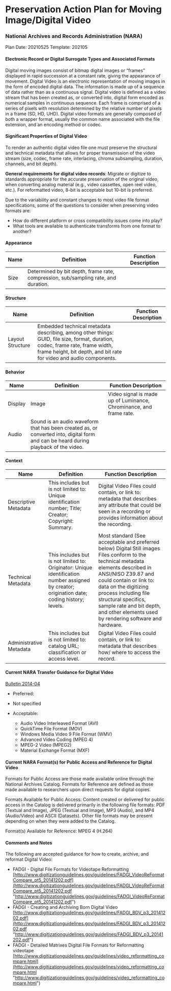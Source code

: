 # Preservation Action Plan for Moving Image/Digital Video
### National Archives and Records Administration (NARA)

Plan Date: 20210525
Template: 202105


#### Electronic Record or Digital Surrogate Types and Associated Formats

Digital moving images consist of bitmap digital images or “frames” displayed in rapid succession at a constant rate, giving the appearance of movement. Digital Video is an electronic representation of moving images in the form of encoded digital data. The information is made up of a sequence of data rather than as a continuous signal. Digital video is defined as a video stream that has been created as, or converted into, digital form encoded as numerical samples in continuous sequence. Each frame is comprised of a series of pixels with resolution determined by the relative number of pixels in a frame (SD, HD, UHD). Digital video formats are generally composed of both a wrapper format, usually the common name associated with the file extension, and an encoding method or codec.

#### Significant Properties of Digital Video
To render an authentic digital video file one must preserve the structural and technical metadata that allows for proper transmission of the video stream (size, codec, frame rate, interlacing, chroma subsampling, duration, channels, and bit depth). 

**General requirements for digital video records**: Migrate or digitize to standards appropriate for the accurate preservation of the original video, when converting analog material (e.g., video cassettes, open reel video, etc.). For reformatted video, 8-bit is acceptable but 10-bit is preferred.

Due to the variability and constant changes to most video file format specifications, some of the
questions to consider when preserving video formats are:
- How do different platform or cross compatibility issues come into play?
- What tools are available to authenticate transforms from one format to another?


#### Appearance
| Name  | Definition  | Function Description  |
| ------------ | ------------ | ------------ |
| Size  |Determined by bit depth, frame rate, compression, sub/sampling rate, and duration.| |


#### Structure
| Name  | Definition  | Function Description  |
| ------------ | ------------ | ------------ |
| Layout Structure  | Embedded technical metadata describing, among other things: GUID, file size, format, duration, codec, frame rate, frame width, frame height, bit depth, and bit rate for video and audio components. | |


#### Behavior
| Name  | Definition  | Function Description  |
| ------------ | ------------ | ------------ |
|Display | Image | Video signal is made up of Luminance, Chrominance, and frame rate. |
|Audio | Sound is an audio waveform that has been created as, or converted into, digital form and can be heard during playback of the video.| |


#### Context
| Name  | Definition  | Function Description  |
| ------------ | ------------ | ------------ |
| Descriptive Metadata | This includes but is not limited to: Unique identification number; Title; Creator; Copyright: Summary. |Digital Video Files could contain, or link to: metadata that describes any attribute that could be seen in a recording or provides information about the recording.|
| Technical Metadata|This includes but is not limited to: Originator: Unique identification number assigned by creator; origination date; coding history; levels.|Most standard (See acceptable and preferred below) Digital Still images Files conform to the technical metadata elements described in ANSI/NISO Z39.87 and could contain or link to: data on the digitizing process including file structural specifics, sample rate and bit depth, and other elements used by rendering software and hardware.|
|Administrative Metadata |This includes but is not limited to: catalog URL; classification or access level. |Digital Video Files could contain, or link to: metadata that describes how/ where to access the record. |


#### Current NARA Transfer Guidance for Digital Video
[Bulletin 2014-04](https://www.archives.gov/records-mgmt/bulletins/2014/2014-04.html "Bulletin 2014-04")

- Preferred:  
 - Not specified

- Acceptable: 
	- Audio Video Interleaved Format (AVI)
	- QuickTime File Format (MOV)
	- Windows Media Video 9 File Format (WMV)
	- Advanced Video Coding (MPEG 4)
	- MPEG-2 Video (MPEG2)
	- Material Exchange Format (MXF)


#### Current NARA Format(s) for Public Access and Reference for Digital Video
Formats for Public Access are those made available online through the National Archives Catalog. Formats for Reference are defined as those made available to researchers upon direct requests for digital copies.

Formats Available for Public Access: Content created or delivered for public access in the Catalog is delivered primarily in the following file formats: PDF (Textual and Image), JPEG (Textual and Image), MP3 (Audio), and MP4 (Audio/Video) and ASCII (Datasets). Other file formats may be present depending on when they were added to the Catalog.

Format(s) Available for Reference: MPEG 4 (H.264)

#### Comments and Notes

The following are accepted guidance for how to create, archive, and reformat Digital Video:
- FADGI - Digital File Formats for Videotape Reformatting
[http://www.digitizationguidelines.gov/guidelines/FADGI_VideoReFormatCompare_pt5_20141202.pdf](http://www.digitizationguidelines.gov/guidelines/FADGI_VideoReFormatCompare_pt5_20141202.pdf "http://www.digitizationguidelines.gov/guidelines/FADGI_VideoReFormatCompare_pt5_20141202.pdf")
- FADGI - Creating and Archiving Born Digital Video
[http://www.digitizationguidelines.gov/guidelines/FADGI_BDV_p3_20141202.pdf](http://www.digitizationguidelines.gov/guidelines/FADGI_BDV_p3_20141202.pdf "http://www.digitizationguidelines.gov/guidelines/FADGI_BDV_p3_20141202.pdf")
- FADGI - Detailed Matrixes Digital File Formats for Reformatting videotape
[http://www.digitizationguidelines.gov/guidelines/video_reformatting_compare.html](http://www.digitizationguidelines.gov/guidelines/video_reformatting_compare.html "http://www.digitizationguidelines.gov/guidelines/video_reformatting_compare.html")
